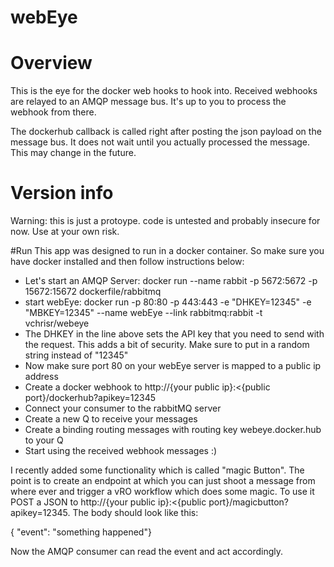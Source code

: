 webEye
======
# Overview
This is the eye for the docker web hooks to hook into. Received webhooks are relayed to an AMQP message bus. It's up to you to process the webhook from there.

The dockerhub callback is called right after posting the json payload on the message bus. It does not wait until you actually processed the message. This may change in the future.

# Version info
Warning: this is just a protoype. code is untested and probably insecure for now. Use at your own risk.

#Run
This app was designed to run in a docker container. So make sure you have docker installed and then follow instructions below:
- Let's start an AMQP Server: docker run --name rabbit -p 5672:5672 -p 15672:15672 dockerfile/rabbitmq
- start webEye: docker run -p 80:80 -p 443:443 -e "DHKEY=12345" -e "MBKEY=12345" --name webEye --link rabbitmq:rabbit -t vchrisr/webeye
- The DHKEY in the line above sets the API key that you need to send with the request. This adds a bit of security. Make sure to put in a random string instead of "12345"
- Now make sure port 80 on your webEye server is mapped to a public ip address
- Create a docker webhook to http://{your public ip}:<{public port}/dockerhub?apikey=12345
- Connect your consumer to the rabbitMQ server
- Create a new Q to receive your messages
- Create a binding routing messages with routing key webeye.docker.hub to your Q
- Start using the received webhook messages :)

I recently added some functionality which is called "magic Button". The point is to create an endpoint at which you can just shoot a message from where ever and trigger a vRO workflow which does some magic. To use it POST a JSON to http://{your public ip}:<{public port}/magicbutton?apikey=12345. The body should look like this:

{ "event": "something happened"}

Now the AMQP consumer can read the event and act accordingly.